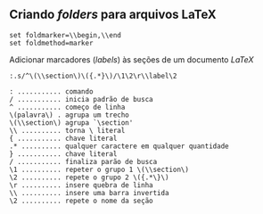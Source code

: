 Criando *folders* para arquivos LaTeX
-------------------------------------
```
set foldmarker=\\begin,\\end
set foldmethod=marker
```

Adicionar marcadores (*labels*) às seções de um documento *LaTeX*
```
:.s/^\(\\section\)\({.*}\)/\1\2\r\\label\2

: ........... comando
/ ........... inicia padrão de busca
^ ........... começo de linha
\(palavra\) . agrupa um trecho
\(\\section\) agrupa `\section'
\\ .......... torna \ literal
{ ........... chave literal
.* .......... qualquer caractere em qualquer quantidade
} ........... chave literal
/ ........... finaliza parão de busca
\1 .......... repeter o grupo 1 \(\\section\)
\2 .......... repete o grupo 2 \({.*\}\)
\r .......... insere quebra de linha
\\ .......... insere uma barra invertida
\2 .......... repete o nome da seção
```

